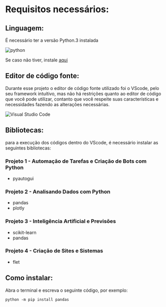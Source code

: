 # Requisitos necessários:

## Linguagem:

É necessário ter a versão Python.3 instalada

![python](https://img.shields.io/badge/Python-FFD43B?style=for-the-badge&logo=python&logoColor=blue)

Se caso não tiver, instale [aqui](https://www.python.org/downloads/)

## Editor de código fonte:

Durante esse projeto o editor de código fonte utilizado foi o VScode, pelo seu framework intuítivo, mas não há restrições quanto ao editor de código que você pode utilizar, contanto que você respeite suas características e necessidades fazendo as alterações necessárias.

![Visual Studio Code](https://img.shields.io/badge/VSCode-0078D4?style=for-the-badge&logo=visual%20studio%20code&logoColor=white)

## Bibliotecas:

para a execução dos códigos dentro do VScode, é necessário instalar as seguintes bibliotecas:

### Projeto 1 - Automação de Tarefas e Criação de Bots com Python

- pyautogui

### Projeto 2 - Analisando Dados com Python

- pandas
- plotly

### Projeto 3 - Inteligência Artificial e Previsões

- scikit-learn
- pandas

### Projeto 4 - Criação de Sites e Sistemas

- flet

## Como instalar:

Abra o terminal e escreva o seguinte código, por exemplo:

`python -m pip install pandas `
